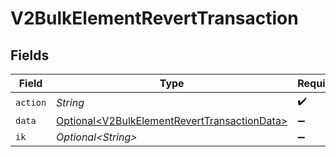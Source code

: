 # V2BulkElementRevertTransaction


## Fields

| Field                                                                                                      | Type                                                                                                       | Required                                                                                                   | Description                                                                                                |
| ---------------------------------------------------------------------------------------------------------- | ---------------------------------------------------------------------------------------------------------- | ---------------------------------------------------------------------------------------------------------- | ---------------------------------------------------------------------------------------------------------- |
| `action`                                                                                                   | *String*                                                                                                   | :heavy_check_mark:                                                                                         | N/A                                                                                                        |
| `data`                                                                                                     | [Optional\<V2BulkElementRevertTransactionData>](../../models/shared/V2BulkElementRevertTransactionData.md) | :heavy_minus_sign:                                                                                         | N/A                                                                                                        |
| `ik`                                                                                                       | *Optional\<String>*                                                                                        | :heavy_minus_sign:                                                                                         | N/A                                                                                                        |